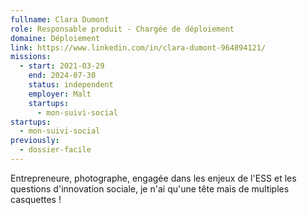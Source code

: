 ```yaml
---
fullname: Clara Dumont
role: Responsable produit - Chargée de déploiement
domaine: Déploiement
link: https://www.linkedin.com/in/clara-dumont-964894121/
missions:
  - start: 2021-03-29
    end: 2024-07-30
    status: independent
    employer: Malt
    startups:
      - mon-suivi-social
startups:
  - mon-suivi-social
previously:
  - dossier-facile
---
```


Entrepreneure, photographe, engagée dans les enjeux de l'ESS et les questions d'innovation sociale, je n'ai qu'une tête mais de multiples casquettes !
